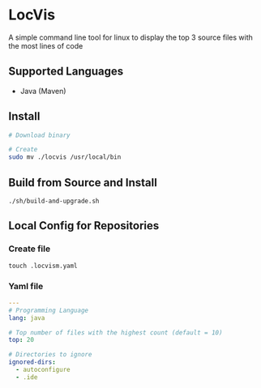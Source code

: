 # LocVis
A simple command line tool for linux to display the top 3 source files with the most lines of code

## Supported Languages
- Java (Maven)

## Install
```sh
# Download binary

# Create
sudo mv ./locvis /usr/local/bin
```

## Build from Source and Install
    ./sh/build-and-upgrade.sh

## Local Config for Repositories
### Create file
    touch .locvism.yaml
### Yaml file
```yaml
---
# Programming Language
lang: java

# Top number of files with the highest count (default = 10)
top: 20

# Directories to ignore
ignored-dirs:
  - autoconfigure
  - .ide
```
